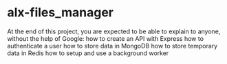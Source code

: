 # alx-files_manager
At the end of this project, you are expected to be able to explain to anyone, without the help of Google:  how to create an API with Express how to authenticate a user how to store data in MongoDB how to store temporary data in Redis how to setup and use a background worker
